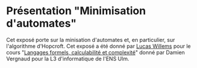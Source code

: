# Présentation "Minimisation d'automates"

Cet exposé porte sur la minisation d'automates et, en particulier, sur l'algorithme d'Hopcroft. Cet exposé a été donné par [Lucas Willems](http://www.lucaswillems.com) pour le cours "[Langages formels, calculabilité et complexité](http://www.di.ens.fr/~vergnaud/lfcc.html)" donné par Damien Vergnaud pour la L3 d'informatique de l'ENS Ulm.